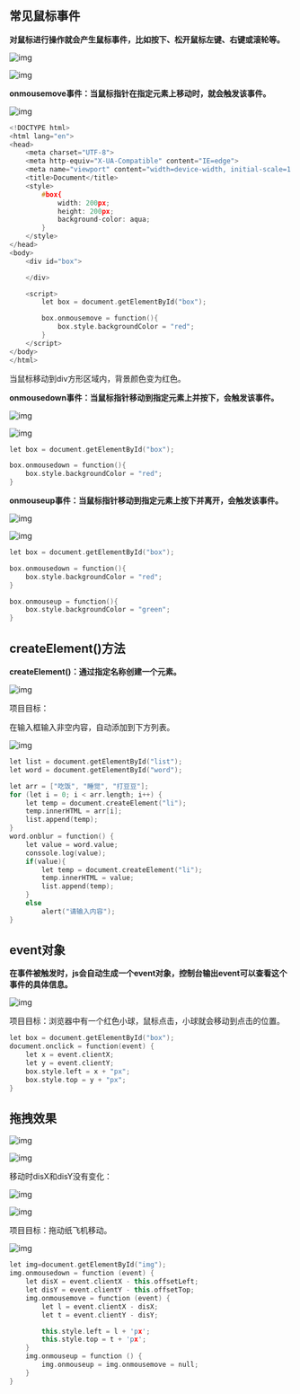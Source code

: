 ## 常见鼠标事件

**对鼠标进行操作就会产生鼠标事件，比如按下、松开鼠标左键、右键或滚轮等。**

![img](https://p3-sign.toutiaoimg.com/tos-cn-i-qvj2lq49k0/11b31e2280aa435385113057ec7d7374~tplv-obj.jpg?traceid=202302131801428E66728EACA0EE0D2DEE&x-expires=2147483647&x-signature=TVSmO8loIshNIv0iuzlTSH%2FWxu4%3D)

![img](https://p3-sign.toutiaoimg.com/tos-cn-i-qvj2lq49k0/6818c8fbad80423e830e73946a429cd2~tplv-obj.jpg?traceid=202302131801428E66728EACA0EE0D2DEE&x-expires=2147483647&x-signature=kb6HdCGk7%2FuZZJovZBBs09lpefE%3D)

**onmousemove事件：当鼠标指针在指定元素上移动时，就会触发该事件。**

![img](https://p3-sign.toutiaoimg.com/tos-cn-i-qvj2lq49k0/46a4d94444e644a88bc02391d7a3fb5b~tplv-obj.jpg?traceid=202302131801428E66728EACA0EE0D2DEE&x-expires=2147483647&x-signature=dq3lkJo0Kj5U3L1faXEt9H4jLdQ%3D)

```cpp
<!DOCTYPE html>
<html lang="en">
<head>
    <meta charset="UTF-8">
    <meta http-equiv="X-UA-Compatible" content="IE=edge">
    <meta name="viewport" content="width=device-width, initial-scale=1.0">
    <title>Document</title>
    <style>
        #box{
            width: 200px;
            height: 200px;
            background-color: aqua;
        }
    </style>
</head>
<body>
    <div id="box">

    </div>

    <script>
        let box = document.getElementById("box");

        box.onmousemove = function(){
            box.style.backgroundColor = "red";
        }
    </script>
</body>
</html>
```

当鼠标移动到div方形区域内，背景颜色变为红色。

**onmousedown事件：当鼠标指针移动到指定元素上并按下，会触发该事件。**

![img](https://p3-sign.toutiaoimg.com/tos-cn-i-qvj2lq49k0/4fb9d6e5c2964e6ab8db14057c5604a3~tplv-obj.jpg?traceid=202302131801428E66728EACA0EE0D2DEE&x-expires=2147483647&x-signature=4JHqhOXApLKGhjehijhXGalx1qU%3D)

![img](https://p3-sign.toutiaoimg.com/tos-cn-i-qvj2lq49k0/3e454f17b08c4171a84950e497bfba06~tplv-obj.jpg?traceid=202302131801428E66728EACA0EE0D2DEE&x-expires=2147483647&x-signature=B4aHGsRwH0ksH7NElWOUTAgRwPs%3D)

```cpp
let box = document.getElementById("box");

box.onmousedown = function(){
    box.style.backgroundColor = "red";
}
```

**onmouseup事件：当鼠标指针移动到指定元素上按下并离开，会触发该事件。**

![img](https://p3-sign.toutiaoimg.com/tos-cn-i-qvj2lq49k0/9a5957252d144cdeba1fc3b1ab872f69~tplv-obj.jpg?traceid=202302131801428E66728EACA0EE0D2DEE&x-expires=2147483647&x-signature=QAtxRZ%2BHpoCSDZp72rQIc6qupFw%3D)

![img](https://p3-sign.toutiaoimg.com/tos-cn-i-qvj2lq49k0/cdd5ba9a8d414043bf2fdee823dbfe08~tplv-obj.jpg?traceid=202302131801428E66728EACA0EE0D2DEE&x-expires=2147483647&x-signature=dqQ4%2BEgjxKI9Sx2y95n02X4mp5A%3D)

```cpp
let box = document.getElementById("box");

box.onmousedown = function(){
    box.style.backgroundColor = "red";
}

box.onmouseup = function(){
    box.style.backgroundColor = "green";
}
```

 

## createElement()方法

**createElement()：通过指定名称创建一个元素。**

![img](https://p3-sign.toutiaoimg.com/tos-cn-i-qvj2lq49k0/788cb0fafeb7402abb2205f11e6b6c84~tplv-obj.jpg?traceid=202302131801428E66728EACA0EE0D2DEE&x-expires=2147483647&x-signature=U8gr5BmnFZzEsgksSOD99bLwHyo%3D)

项目目标：

在输入框输入非空内容，自动添加到下方列表。

![img](https://p3-sign.toutiaoimg.com/tos-cn-i-qvj2lq49k0/66cdeb7172104529be83b1c68627e830~tplv-obj.jpg?traceid=202302131801428E66728EACA0EE0D2DEE&x-expires=2147483647&x-signature=5ovWjEarpCO3yuCyqzNSmOoMDQA%3D)

```cpp
let list = document.getElementById("list");
let word = document.getElementById("word");

let arr = ["吃饭", "睡觉", "打豆豆"];
for (let i = 0; i < arr.length; i++) {
	let temp = document.createElement("li");
	temp.innerHTML = arr[i];
	list.append(temp);
}
word.onblur = function() {
	let value = word.value;
	conssole.log(value);
	if(value){
		let temp = document.createElement("li");
		temp.innerHTML = value;
		list.append(temp);
	}
	else
		alert("请输入内容");
}
```

 

## event对象

**在事件被触发时，js会自动生成一个event对象，控制台输出event可以查看这个事件的具体信息。**

![img](https://p3-sign.toutiaoimg.com/tos-cn-i-qvj2lq49k0/386aa2b9263c408a94a5535b80b33a8e~tplv-obj.jpg?traceid=202302131801428E66728EACA0EE0D2DEE&x-expires=2147483647&x-signature=WLYQe3HdeJHEN2P2Z3YZ8%2F9apWg%3D)

项目目标：浏览器中有一个红色小球，鼠标点击，小球就会移动到点击的位置。

```cpp
let box = document.getElementById("box");
document.onclick = function(event) {
	let x = event.clientX;
	let y = event.clientY;
	box.style.left = x + "px";
	box.style.top = y + "px";
}
```

 

## 拖拽效果

![img](https://p3-sign.toutiaoimg.com/tos-cn-i-qvj2lq49k0/1b06c48be8784ccfa2089c6f6781fca7~tplv-obj.jpg?traceid=202302131801428E66728EACA0EE0D2DEE&x-expires=2147483647&x-signature=GBf4AV2DqDWXOP7ipIASUr%2BPusM%3D)

![img](https://p3-sign.toutiaoimg.com/tos-cn-i-qvj2lq49k0/a5915a8141dd4c52a0460fe2ebb5eeff~tplv-obj.jpg?traceid=202302131801428E66728EACA0EE0D2DEE&x-expires=2147483647&x-signature=qN014TN0tSaew7FEcYYBPFuihB0%3D)

移动时disX和disY没有变化：

![img](https://p3-sign.toutiaoimg.com/tos-cn-i-qvj2lq49k0/d18fdb14113c4818af88cb0d17cfe3b3~tplv-obj.jpg?traceid=202302131801428E66728EACA0EE0D2DEE&x-expires=2147483647&x-signature=nhQs6rKYboqoA8ugj1P7fwOLe94%3D)

![img](https://p3-sign.toutiaoimg.com/tos-cn-i-qvj2lq49k0/74357a10929b4bb0b2fb0f51cdbbcd27~tplv-obj.jpg?traceid=202302131801428E66728EACA0EE0D2DEE&x-expires=2147483647&x-signature=wEYIAjhIhyxLqXlu8anVrdmf53w%3D)

项目目标：拖动纸飞机移动。

![img](https://p3-sign.toutiaoimg.com/tos-cn-i-qvj2lq49k0/3f0c5f4aa013447191cdd5894b9fb894~tplv-obj.jpg?traceid=202302131801428E66728EACA0EE0D2DEE&x-expires=2147483647&x-signature=roxKNaRNKgFiq3jRNPaydjP4eZo%3D)

```cpp
let img=document.getElementById("img");
img.onmousedown = function (event) {
    let disX = event.clientX - this.offsetLeft;
    let disY = event.clientY - this.offsetTop;
    img.onmousemove = function (event) {
        let l = event.clientX - disX;
        let t = event.clientY - disY;

        this.style.left = l + 'px';
        this.style.top = t + 'px';
    }
    img.onmouseup = function () {
        img.onmouseup = img.onmousemove = null;
    }
}
```

 